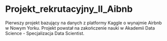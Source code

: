 # Projekt_rekrutacyjny_II_Aibnb
Pierwszy projekt bazujący na danych z platformy Kaggle o wynajmie Airbnb w Nowym Yorku. 
Projekt powstał na zakończenie nauki w Akademii Data Science - Specjalizacja Data Scientist. 
